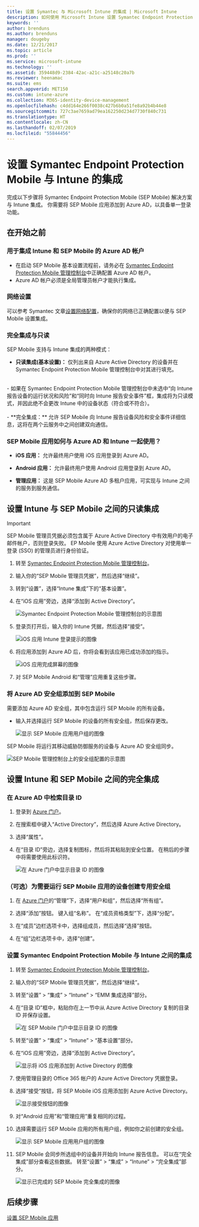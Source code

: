 ```yaml
---
title: 设置 Symantec 与 Microsoft Intune 的集成 | Microsoft Intune
description: 如何使用 Microsoft Intune 设置 Symantec Endpoint Protection Mobile 解决方案以控制移动设备对公司资源的访问。
keywords: ''
author: brenduns
ms.author: brenduns
manager: dougeby
ms.date: 12/21/2017
ms.topic: article
ms.prod: ''
ms.service: microsoft-intune
ms.technology: ''
ms.assetid: 359448d9-2384-42ac-a21c-a25148c20a7b
ms.reviewer: heenamac
ms.suite: ems
search.appverid: MET150
ms.custom: intune-azure
ms.collection: M365-identity-device-management
ms.openlocfilehash: c4dd164e266f0038c427b6b0a51fe8a92b4b44e8
ms.sourcegitcommit: 727c3ae7659ad79ea162250d234d7730f840c731
ms.translationtype: HT
ms.contentlocale: zh-CN
ms.lasthandoff: 02/07/2019
ms.locfileid: "55844456"
---
```

# <a name="set-up-symantec-endpoint-protection-mobile-integration-with-intune"></a>设置 Symantec Endpoint Protection Mobile 与 Intune 的集成

完成以下步骤将 Symantec Endpoint Protection Mobile (SEP Mobile) 解决方案与 Intune 集成。 你需要将 SEP Mobile 应用添加到 Azure AD，以具备单一登录功能。

## <a name="before-you-begin"></a>在开始之前

### <a name="azure-ad-account-used-to-integrate-intune-and-sep-mobile"></a>用于集成 Intune 和 SEP Mobile 的 Azure AD 帐户

-   在启动 SEP Mobile 基本设置流程前，请务必在 [Symantec Endpoint Protection Mobile 管理控制台](https://aad.skycure.com)中正确配置 Azure AD 帐户。
- Azure AD 帐户必须是全局管理员帐户才能执行集成。
### <a name="network-setup"></a>网络设置

可以参考 Symantec 文章[设置网络配置](https://portal.skycure.com/articles/Documentation/Setting-up-your-network-configuration-26-8-2016)，确保你的网络已正确配置以便与 SEP Mobile 设置集成。

### <a name="full-integration-vs-read-only"></a>完全集成与只读

SEP Mobile 支持与 Intune 集成的两种模式：

-   **只读集成(基本设置)：** 仅列出来自 Azure Active Directory 的设备并在 Symantec Endpoint Protection Mobile 管理控制台中对其进行填充。
<br>
    -   如果在 Symantec Endpoint Protection Mobile 管理控制台中未选中“向 Intune 报告设备的运行状况和风险”和“同时向 Intune 报告安全事件”框，集成将为只读模式，并因此绝不会更改 Intune 中的设备状态（符合或不符合）。
<br></br>
-   **完全集成：** 允许 SEP Mobile 向 Intune 报告设备风险和安全事件详细信息，这将在两个云服务中之间创建双向通信。

### <a name="how-are-the-sep-mobile-apps-used-with-azure-ad-and-intune"></a>SEP Mobile 应用如何与 Azure AD 和 Intune 一起使用？

-   **iOS 应用：** 允许最终用户使用 iOS 应用登录到 Azure AD。

-   **Android 应用：** 允许最终用户使用 Android 应用登录到 Azure AD。

-   **管理应用：** 这是 SEP Mobile Azure AD 多租户应用，可实现与 Intune 之间的服务到服务通信。

## <a name="to-set-up-the-read-only-integration-between-intune-and-sep-mobile"></a>设置 Intune 与 SEP Mobile 之间的只读集成

> [!IMPORTANT]
> SEP Mobile 管理员凭据必须包含属于 Azure Active Directory 中有效用户的电子邮件帐户，否则登录失败。 EP Mobile 使用 Azure Active Directory 对使用单一登录 (SSO) 的管理员进行身份验证。

1.  转至 [Symantec Endpoint Protection Mobile 管理控制台](https://aad.skycure.com)。

2.  输入你的“SEP Mobile 管理员凭据”，然后选择“继续”。

3.  转到“设置”，选择“Intune 集成”下的“基本设置”。

4.  在“iOS 应用”旁边，选择“添加到 Active Directory”。

    ![Symantec Endpoint Protection Mobile 管理控制台的示意图](./media/symantec-portal-basic-add.png)

5.  登录页打开后，输入你的 Intune 凭据，然后选择“接受”。

    ![iOS 应用 Intune 登录提示的图像](./media/symantec-portal-basic-accept.png)

6.  将应用添加到 Azure AD 后，你将会看到该应用已成功添加的指示。

    ![iOS 应用完成屏幕的图像](./media/symantec-portal-basic-added.png)

7. 对 SEP Mobile Android 和“管理”应用重复这些步骤。

### <a name="add-an-azure-ad-security-group-into-sep-mobile"></a>将 Azure AD 安全组添加到 SEP Mobile

需要添加 Azure AD 安全组，其中包含运行 SEP Mobile 的所有设备。

-  输入并选择运行 SEP Mobile 的设备的所有安全组，然后保存更改。

    ![显示 SEP Mobile 应用用户组的图像](./media/symantec-portal-basic-groups.png)   

SEP Mobile 将运行其移动威胁防御服务的设备与 Azure AD 安全组同步。

![SEP Mobile 管理控制台上的安全组配置的示意图](./media/symantec-portal-basic-status.png)

## <a name="to-set-up-the-full-integration-between-intune-and-sep-mobile"></a>设置 Intune 和 SEP Mobile 之间的完全集成

### <a name="retrieve-the-directory-id-in-azure-ad"></a>在 Azure AD 中检索目录 ID

1. 登录到 [Azure 门户](https://portal.azure.com)。

2. 在搜索框中键入“Active Directory”，然后选择 Azure Active Directory。

3. 选择“属性”。

4. 在“目录 ID”旁边，选择复制图标，然后将其粘贴到安全位置。 在稍后的步骤中将需要使用此标识符。

    ![在 Azure 门户中显示目录 ID 的图像](./media/symantec-azure-portal-directory-ID.png)

### <a name="optional-create-a-dedicated-security-group-for-devices-that-need-to-run-the-sep-mobile-apps"></a>（可选）为需要运行 SEP Mobile 应用的设备创建专用安全组
1. 在 [Azure 门户](https://portal.azure.com)的“管理”下，选择“用户和组”，然后选择“所有组”。

2. 选择“添加”按钮。 键入组“名称”。 在“成员资格类型”下，选择“分配”。

3. 在“成员”边栏选项卡中，选择组成员，然后选择“选择”按钮。

4. 在“组”边栏选项卡中，选择“创建”。

### <a name="set-up-the-integration-between-symantec-endpoint-protection-mobile-and-intune"></a>设置 Symantec Endpoint Protection Mobile 与 Intune 之间的集成

1.  转至 [Symantec Endpoint Protection Mobile 管理控制台](https://aad.skycure.com)。

2.  输入你的“SEP Mobile 管理员凭据”，然后选择“继续”。

3.  转至“设置” > “集成” > “Intune” > “EMM 集成选择”部分。

4. 在“目录 ID”框中，粘贴你在上一节中从 Azure Active Directory 复制的目录 ID 并保存设置。

    ![在 SEP Mobile 门户中显示目录 ID 的图像](./media/symantec-portal-directory-ID.png)     

5. 转至“设置” > “集成” > “Intune” > “基本设置”部分。

6. 在“iOS 应用”旁边，选择“添加到 Active Directory”。

    ![显示将 iOS 应用添加到 Active Directory 的图像](./media/symantec-portal-basic-add.png)   

7.  使用管理目录的 Office 365 帐户的 Azure Active Directory 凭据登录。

8.  选择“接受”按钮，将 SEP Mobile iOS 应用添加到 Azure Active Directory。

    ![显示接受按钮的图像](./media/symantec-portal-basic-accept.png)     

9.  对“Android 应用”和“管理应用”重复相同的过程。

10. 选择需要运行 SEP Mobile 应用的所有用户组，例如你之前创建的安全组。

    ![显示 SEP Mobile 应用用户组的图像](./media/symantec-portal-basic-groups.png)   

11.  SEP Mobile 会同步所选组中的设备并开始向 Intune 报告信息。 可以在“完全集成”部分查看这些数据。 转至“设置” > “集成” > “Intune” > “完全集成”部分。

     ![显示已完成的 SEP Mobile 完全集成的图像](media/symantec-portal-basic-status.PNG)
## <a name="next-steps"></a>后续步骤

[设置 SEP Mobile 应用](mtd-apps-ios-app-configuration-policy-add-assign.md)

